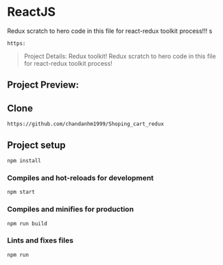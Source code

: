 # ReactJS
Redux scratch to hero code in this file for react-redux toolkit process!!!
s
```
https:
```

> Project Details:  Redux toolkit! 
> Redux scratch to hero code in this file for react-redux toolkit process!


## Project Preview:


## Clone
```
https://github.com/chandanhm1999/Shoping_cart_redux
```

## Project setup
```
npm install
```

### Compiles and hot-reloads for development
```
npm start
```

### Compiles and minifies for production
```
npm run build
```

### Lints and fixes files
```
npm run
```
